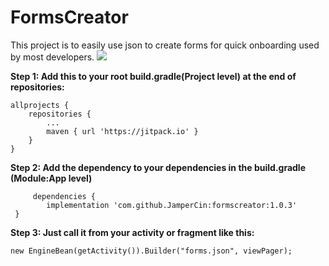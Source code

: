 # FormsCreator
This project is to easily use json to create forms for quick onboarding  used by most developers.
[![](https://jitpack.io/v/JamperCin/FormsCreator.svg)](https://jitpack.io/#JamperCin/FormsCreator)

**Step 1: Add this to your root build.gradle(Project level) at the end of repositories:**

	allprojects {
		repositories {
			...
			maven { url 'https://jitpack.io' }
		}
	}
  
  **Step 2: Add the dependency to your dependencies in the build.gradle (Module:App level)**

         dependencies {
	        implementation 'com.github.JamperCin:formscreator:1.0.3'
	 }


  
  
  **Step 3: Just call it from your activity or fragment like this:**
  ```
  new EngineBean(getActivity()).Builder("forms.json", viewPager);

```

